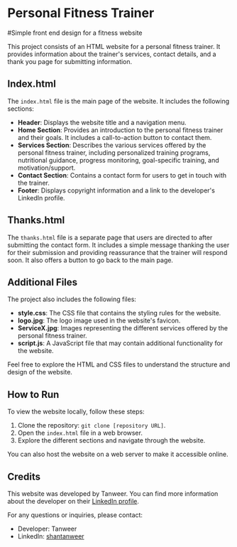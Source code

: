 # Personal Fitness Trainer
#Simple front end design for a fitness website

This project consists of an HTML website for a personal fitness trainer. It provides information about the trainer's services, contact details, and a thank you page for submitting information.

## Index.html

The `index.html` file is the main page of the website. It includes the following sections:

- **Header**: Displays the website title and a navigation menu.
- **Home Section**: Provides an introduction to the personal fitness trainer and their goals. It includes a call-to-action button to contact them.
- **Services Section**: Describes the various services offered by the personal fitness trainer, including personalized training programs, nutritional guidance, progress monitoring, goal-specific training, and motivation/support.
- **Contact Section**: Contains a contact form for users to get in touch with the trainer.
- **Footer**: Displays copyright information and a link to the developer's LinkedIn profile.

## Thanks.html

The `thanks.html` file is a separate page that users are directed to after submitting the contact form. It includes a simple message thanking the user for their submission and providing reassurance that the trainer will respond soon. It also offers a button to go back to the main page.

## Additional Files

The project also includes the following files:

- **style.css**: The CSS file that contains the styling rules for the website.
- **logo.jpg**: The logo image used in the website's favicon.
- **ServiceX.jpg**: Images representing the different services offered by the personal fitness trainer.
- **script.js**: A JavaScript file that may contain additional functionality for the website.

Feel free to explore the HTML and CSS files to understand the structure and design of the website.

## How to Run

To view the website locally, follow these steps:

1. Clone the repository: `git clone [repository URL]`.
2. Open the `index.html` file in a web browser.
3. Explore the different sections and navigate through the website.

You can also host the website on a web server to make it accessible online.

## Credits

This website was developed by Tanweer. You can find more information about the developer on their [LinkedIn profile](https://www.linkedin.com/in/shantanweer).

For any questions or inquiries, please contact:

- Developer: Tanweer
- LinkedIn: [shantanweer](https://www.linkedin.com/in/shantanweer)
